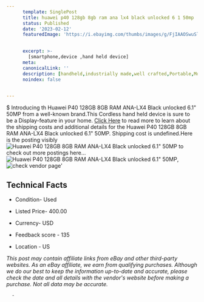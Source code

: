 ```yaml
---
      template: SinglePost
      title: huawei p40 128gb 8gb ram ana lx4 black unlocked 6 1 50mp
      status: Published
      date: '2023-02-12'
      featuredImage: 'https://i.ebayimg.com/thumbs/images/g/FjIAAOSwuSlhnsXv/s-l225.jpg'
       

      excerpt: >-
        [smartphone,device ,hand held device]
      meta:
      canonicalLink: ''
      description: [handheld,industrially made,well crafted,Portable,Mobile,Compact,Convenient,Lightweight,Maneuverable,Man-portable,Miniature,Carriable,Hand-held,Light,Holdable,Transportable,Mobile device,Pocket-sized,On-the-go,Wireless,Cordless,Compact size,Convenient size, smartphone,device ,hand held device]
      noindex: false
      

---
```

$
      Introducing th Huawei P40  128GB 8GB RAM ANA-LX4  Black unlocked 6.1" 50MP from a well-known brand.This Cordless hand held device is sure to be a Display-feature in your home. [Click Here](https://www.ebay.com/itm/165780680772?hash=item26994c7044%3Ag%3AFjIAAOSwuSlhnsXv&mkevt=1&mkcid=1&mkrid=711-53200-19255-0&campid=%253CePNCampaignId%253E&customid=%253CreferenceId%253E&toolid=10049) to read more to learn about the shipping costs and additional details for the Huawei P40  128GB 8GB RAM ANA-LX4  Black unlocked 6.1" 50MP. Shipping cost is undefined.Here is the posting visibly ![Huawei P40  128GB 8GB RAM ANA-LX4  Black unlocked 6.1" 50MP](https://i.ebayimg.com/thumbs/images/g/FjIAAOSwuSlhnsXv/s-l225.jpg) to check out more postings here... ![Huawei P40  128GB 8GB RAM ANA-LX4  Black unlocked 6.1" 50MP](https://i.ebayimg.com/images/g/FjIAAOSwuSlhnsXv/s-l1600.jpg), ![check vendor page](https://origin-galleryplus.ebayimg.com/ws/web/165780680772_2_0_1/225x225.jpg,https://origin-galleryplus.ebayimg.com/ws/web/165780680772_3_0_1/225x225.jpg,https://origin-galleryplus.ebayimg.com/ws/web/165780680772_4_0_1/225x225.jpg,https://origin-galleryplus.ebayimg.com/ws/web/165780680772_5_0_1/225x225.jpg,https://origin-galleryplus.ebayimg.com/ws/web/165780680772_6_0_1/225x225.jpg,https://origin-galleryplus.ebayimg.com/ws/web/165780680772_7_0_1/225x225.jpg)'

      

 ## Technical Facts 



     
      

 - Condition- Used 


      

 - Listed Price- 400.00 


      

 - Currency- USD 


      

 - Feedback score - 135 


      

 - Location - US 


      
      

 *_This post may contain affiliate links from eBay and other third-party websites. As an eBay affiliate, we earn from qualifying purchases. Although we do our best to keep the information up-to-date and accurate, please check the date and all details with the vendor's website before making a purchase. Not all data may be accurate._*




      -
